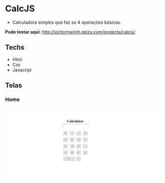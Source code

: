 # CalcJS #

 - Calculadora simples que faz as 4 operações básicas.
 
 <strong>Pode testar aqui:</strong> http://victormarinh.epizy.com/projects/calcjs/
## Techs ##

 - Html
 - Css
 - Javacript

## Telas ##

### Home ###
![Screenshot](./src/img/screens/home.png)
